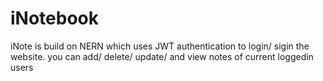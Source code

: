 # iNotebook
iNote is build on NERN which uses JWT authentication to login/ sigin the website. you can add/ delete/ update/ and view notes of current loggedin users
